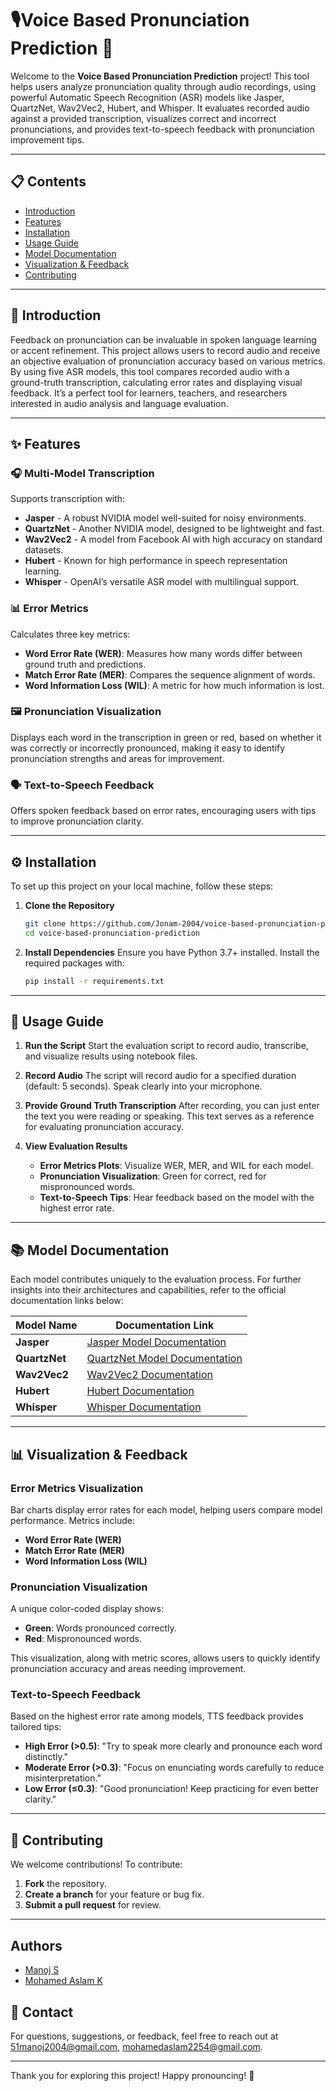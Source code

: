 # 🎙️Voice Based Pronunciation Prediction 🎤

Welcome to the **Voice Based Pronunciation Prediction** project! This tool helps users analyze pronunciation quality through audio recordings, using powerful Automatic Speech Recognition (ASR) models like Jasper, QuartzNet, Wav2Vec2, Hubert, and Whisper. It evaluates recorded audio against a provided transcription, visualizes correct and incorrect pronunciations, and provides text-to-speech feedback with pronunciation improvement tips.

---

## 📋 Contents
- [Introduction](#-introduction)
- [Features](#-features)
- [Installation](#-installation)
- [Usage Guide](#-usage-guide)
- [Model Documentation](#-model-documentation)
- [Visualization & Feedback](#-visualization--feedback)
- [Contributing](#-contributing)

---

## 📖 Introduction

Feedback on pronunciation can be invaluable in spoken language learning or accent refinement. This project allows users to record audio and receive an objective evaluation of pronunciation accuracy based on various metrics. By using five ASR models, this tool compares recorded audio with a ground-truth transcription, calculating error rates and displaying visual feedback. It’s a perfect tool for learners, teachers, and researchers interested in audio analysis and language evaluation.

---

## ✨ Features

### 🎧 Multi-Model Transcription
Supports transcription with:
- **Jasper** - A robust NVIDIA model well-suited for noisy environments.
- **QuartzNet** - Another NVIDIA model, designed to be lightweight and fast.
- **Wav2Vec2** - A model from Facebook AI with high accuracy on standard datasets.
- **Hubert** - Known for high performance in speech representation learning.
- **Whisper** - OpenAI’s versatile ASR model with multilingual support.

### 📊 Error Metrics
Calculates three key metrics:
- **Word Error Rate (WER)**: Measures how many words differ between ground truth and predictions.
- **Match Error Rate (MER)**: Compares the sequence alignment of words.
- **Word Information Loss (WIL)**: A metric for how much information is lost.

### 🖼️ Pronunciation Visualization
Displays each word in the transcription in green or red, based on whether it was correctly or incorrectly pronounced, making it easy to identify pronunciation strengths and areas for improvement.

### 🗣️ Text-to-Speech Feedback
Offers spoken feedback based on error rates, encouraging users with tips to improve pronunciation clarity.

---

## ⚙️ Installation

To set up this project on your local machine, follow these steps:

1. **Clone the Repository**
    ```bash
   git clone https://github.com/Jonam-2004/voice-based-pronunciation-prediction.git
   cd voice-based-pronunciation-prediction
    ```

2. **Install Dependencies**
    Ensure you have Python 3.7+ installed. Install the required packages with:
    ```bash
    pip install -r requirements.txt
    ```

---

## 🚀 Usage Guide

1. **Run the Script**
   Start the evaluation script to record audio, transcribe, and visualize results using notebook files.

2. **Record Audio**
   The script will record audio for a specified duration (default: 5 seconds). Speak clearly into your microphone.

3. **Provide Ground Truth Transcription**
   After recording, you can just enter the text you were reading or speaking. This text serves as a reference for evaluating pronunciation accuracy.

4. **View Evaluation Results**
   - **Error Metrics Plots**: Visualize WER, MER, and WIL for each model.
   - **Pronunciation Visualization**: Green for correct, red for mispronounced words.
   - **Text-to-Speech Tips**: Hear feedback based on the model with the highest error rate.

---

## 📚 Model Documentation

Each model contributes uniquely to the evaluation process. For further insights into their architectures and capabilities, refer to the official documentation links below:

| Model Name   | Documentation Link                                           |
|--------------|--------------------------------------------------------------|
| **Jasper**   | [Jasper Model Documentation](https://catalog.ngc.nvidia.com/orgs/nvidia/teams/nemo/models/stt_en_jasper10x5dr) |
| **QuartzNet**| [QuartzNet Model Documentation](https://catalog.ngc.nvidia.com/orgs/nvidia/teams/nemo/models/stt_en_quartznet15x5) |
| **Wav2Vec2** | [Wav2Vec2 Documentation](https://huggingface.co/docs/transformers/model_doc/wav2vec2) |
| **Hubert**   | [Hubert Documentation](https://huggingface.co/docs/transformers/model_doc/hubert) |
| **Whisper**  | [Whisper Documentation](https://github.com/openai/whisper) |

---

## 📊 Visualization & Feedback

### Error Metrics Visualization
Bar charts display error rates for each model, helping users compare model performance. Metrics include:
- **Word Error Rate (WER)**
- **Match Error Rate (MER)**
- **Word Information Loss (WIL)**

### Pronunciation Visualization
A unique color-coded display shows:
- **Green**: Words pronounced correctly.
- **Red**: Mispronounced words.

This visualization, along with metric scores, allows users to quickly identify pronunciation accuracy and areas needing improvement.

### Text-to-Speech Feedback
Based on the highest error rate among models, TTS feedback provides tailored tips:
- **High Error (>0.5)**: "Try to speak more clearly and pronounce each word distinctly."
- **Moderate Error (>0.3)**: "Focus on enunciating words carefully to reduce misinterpretation."
- **Low Error (≤0.3)**: "Good pronunciation! Keep practicing for even better clarity."

---

## 🤝 Contributing

We welcome contributions! To contribute:
1. **Fork** the repository.
2. **Create a branch** for your feature or bug fix.
3. **Submit a pull request** for review.


---

## Authors
- [Manoj S](https://github.com/Jonam-2004)
- [Mohamed Aslam K](https://github.com/Mohamedaslam227)
  
## 📧 Contact

For questions, suggestions, or feedback, feel free to reach out at [51manoj2004@gmail.com](mailto:51manoj2004@gmail.com), [mohamedaslam2254@gmail.com](mailto:mohamedaslam2254@gmail.com).

---

Thank you for exploring this project! Happy pronouncing! 🎉
